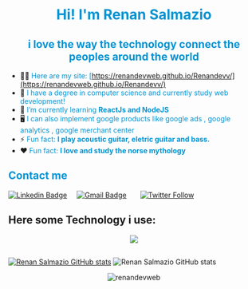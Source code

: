 <!-- splat that consists #ffd319,#ff901f,#ff2975,#f222ff,#8c1eff colors.
#0093d3, #cc016b, #fff10d and #000000. -->




<h1 align="center" style="color:#0093d3; font-weight: bold; text-align: center">Hi! I'm Renan Salmazio</h1>
<h2 align="center" style="color:#0093d3;">i love the way the technology connect the peoples around the world</h2>




- 👨‍💻 <span style="color:#0093d3; ">Here are my site: [https://renandevweb.github.io/Renandevv/](https://renandevweb.github.io/Renandevv/)</span>
- 👨‍ <span style="color:#0093d3; ">  I have a degree in computer science and currently study web development!</span>
- 🌱 <span style="color:#0093d3; ">  I’m currently learning **ReactJs and NodeJS** </span>
- 🖥️ <span style="color:#0093d3; "> I can also implement google products like google ads , google analytics , google merchant center</span>
- ⚡ <span style="color:#0093d3; "> Fun fact:  **I play acoustic guitar, eletric guitar and bass.** </span>
- ❤️ <span style="color:#0093d3; "> Fun fact: **I love and study the norse mythology**</span>

 <h2  style="color:#0093d3; font-weight: bold"> Contact me </h2>

[![Linkedin
Badge](https://img.shields.io/badge/-RenanSalmazio-blue?style=flat-square&logo=Linkedin&logoColor=white&link=https://www.linkedin.com/in/renanarizasalmazio/)](https://www.linkedin.com/in/renanarizasalmazio/)&nbsp;&nbsp;&nbsp;&nbsp;&nbsp;[![Gmail
Badge](https://img.shields.io/badge/-renandevweb-c14438?style=flat-square&logo=Gmail&logoColor=white&link=mailto:RenanDevWeb)](mailto:renandevweb@gmail.com)
&nbsp;&nbsp;&nbsp;&nbsp;&nbsp; [![Twitter
Follow](https://img.shields.io/twitter/follow/renansalmazio?color=%231DA1F2&logo=Twitter&logoColor=1DA1F2&style=flat-square)](https://twitter.com/renansalmazio)


## Here some Technology i use:





<p align="center">
  <a href="https://skillicons.dev">
    <img src="https://skillicons.dev/icons?i=html,css,js,bootstrap,react,nodejs,sass,styledcomponents,express,mongodb,mysql,github,git,postman,vite,figma&theme=dark&perline=20" />
  </a>
</p>



<!-- 
<p align="left">
    <a href="https://www.w3.org"><img src="https://cdn.jsdelivr.net/gh/devicons/devicon/icons/html5/html5-original-wordmark.svg"  alt="css3" width="40" height="40" /><img
            src="https://raw.githubusercontent.com/devicons/devicon/master/icons/css3/css3-original-wordmark.svg"
            alt="css3" width="40" height="40" /></a>&nbsp; <a
        href="https://developer.mozilla.org/pt-BR/docs/Web/JavaScript/Reference" target="_blank"> 
            <img src="https://cdn.jsdelivr.net/gh/devicons/devicon/icons/javascript/javascript-original.svg" alt="javascript" width="40" height="40" />
           </a>&nbsp; <a href="https://www.mongodb.com/" target="_blank"><a
            href="https://getbootstrap.com" target="_blank"> <img
                src="https://raw.githubusercontent.com/devicons/devicon/master/icons/bootstrap/bootstrap-plain-wordmark.svg"
                alt="bootstrap" width="40" height="40" /> </a>&nbsp; <a href="https://www.w3schools.com/css/"
            target="_blank"> <a href="https://reactjs.org/" target="_blank"> <img
                    src="https://reactnative.dev/img/header_logo.svg" alt="react" width="40" height="40" /></a>&nbsp; <a
                href="https://sass-lang.com" target="_blank"><img
                    src="https://raw.githubusercontent.com/devicons/devicon/master/icons/sass/sass-original.svg"
                    alt="sass" width="40" height="40" /> </a></img>&nbsp;<a href="https://styled-components.com"
                target="_blank"> <img src="https://styled-components.com/logo.png" alt="styled-components" width="40"
                    height="40" /> </a>&nbsp;<a href="https://nodejs.org" target="_blank"> 
            <img src="https://cdn.jsdelivr.net/gh/devicons/devicon/icons/nodejs/nodejs-original.svg"    alt="nodejs" width="40" height="40"  />
          </a>&nbsp; <a href="https://expressjs.com" target="_blank">
            <img src="https://cdn.jsdelivr.net/gh/devicons/devicon/icons/express/express-original-wordmark.svg"  alt="express" width="40" height="40"  /></a> &nbsp;<a href="https://www.mongodb.com/"
                target="_blank"><a href="https://www.mongodb.com/" target="_blank"> <img
                       src="https://cdn.jsdelivr.net/gh/devicons/devicon/icons/mongodb/mongodb-original-wordmark.svg"
                        alt="mongodb" width="40" height="40" /> </a> &nbsp;<a href="https://www.mysql.com/"
                    target="_blank"> <img
                        src="https://raw.githubusercontent.com/devicons/devicon/master/icons/mysql/mysql-original-wordmark.svg"
                        alt="mysql" width="40" height="40" /> </a>&nbsp; <a href="https://nodejs.org" target="_blank">
                </a> <a href="https://reactjs.org/" target="_blank"><a href="https://www.figma.com/" target="_blank">
                        <img src="https://www.vectorlogo.zone/logos/figma/figma-icon.svg" alt="figma" width="40"
                            height="40" /> </a>&nbsp;<a href="https://ads.google.com/intl/pt_BR/home/"><img
                            src="https://github.com/RenanDevWeb/RenanDevWeb/blob/master/ads.png?raw=true" alt="ads" width="40"
                            height="40" /> </a>&nbsp;<a href="https://analytics.google.com"><img
                            src="https://github.com/RenanDevWeb/RenanDevWeb/blob/master/analytics.png?raw=true" alt="analytics"
                            width="40" height="40" /> </a>
                           </a>&nbsp;<a href="https://tagmanager.google.com"><img
                                src="https://github.com/RenanDevWeb/RenanDevWeb/blob/master/tag.png?raw=true" alt="tagmanager"
                                width="40" height="40" /> </a>
 &nbsp;<a href="https://google.com"><img
                                src="https://raw.githubusercontent.com/RenanDevWeb/RenanDevWeb/master/Merchant5-300x300.webp" alt="merchant center"
                                width="40" height="40" /> </a>
</p> -->

##

<!-- 
<p><img align="left"
        src="https://github-readme-stats.vercel.app/api/top-langs?username=renandevweb&show_icons=true&theme=dracula&hide_border=true&locale=en&layout=compact"
        alt="renandevweb" /></p> -->



[![Renan Salmazio GitHub stats](https://github-readme-stats.vercel.app/api/top-langs?username=renandevweb&theme=transparent)](https://github.com/RenanDevWeb)
![Renan Salmazio GitHub stats](https://github-readme-stats.vercel.app/api?username=renandevweb&theme=transparent&show_icons=true)




<!-- <img alt="github-snake" src="https://github.com/RenanDevWeb/RenanDevWeb/blob/master/github-user-contribution.svg" />
-->

<p align="center"> <img
        src="https://komarev.com/ghpvc/?username=renandevweb&label=Profile%20views&color=0093d3&style=flat"
        alt="renandevweb" /> 
</p>
